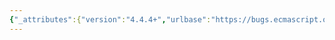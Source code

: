 ```yaml
---
{"_attributes":{"version":"4.4.4+","urlbase":"https://bugs.ecmascript.org/","maintainer":"dherman@mozilla.com"},"bug":{"bug_id":2974,"creation_ts":"2014-06-04 08:53:00 -0700","short_desc":"15.2.5.5 LoaderRegistryLookup is not defined.","delta_ts":"2015-03-16 14:35:42 -0700","product":"Draft for 6th Edition","component":"deferred features","version":"Rev 25: May 22, 2014 Draft","rep_platform":"All","op_sys":"All","bug_status":"RESOLVED","resolution":"WONTFIX","priority":"Normal","bug_severity":"enhancement","everconfirmed":true,"reporter":{"uid":"johnjbarton","name":"johnjbarton"},"assigned_to":{"uid":"allen","name":"Allen Wirfs-Brock"},"cc":["dherman","ian","jorendorff","samth"],"long_desc":[{"commentid":8856,"comment_count":0,"who":{"uid":"johnjbarton","name":"johnjbarton"},"bug_when":"2014-06-04 08:53:14 -0700","thetext":"https://people.mozilla.org/~jorendorff/es6-draft.html#sec-linkdeclarativemodules\n\nLet module be LoaderRegistryLookup(loader, normalizedName).\n\nThere is no such method in the spec yet.\n\nNote that\nReflect.Loader.prototype.get ( name )\ndoes the same lookup but it also does ensureEvaluate().  Seems like the spec should use the commonality."},{"commentid":13761,"comment_count":1,"who":{"uid":"allen","name":"Allen Wirfs-Brock"},"bug_when":"2015-03-16 14:35:42 -0700","thetext":"concerns old module spec."}]}}
---
```

